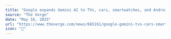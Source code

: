 ```yaml
---
title: "Google expands Gemini AI to TVs, cars, smartwatches, and Android XR"
source: "The Verge"
date: "May 16, 2025"
url: "https://www.theverge.com/news/665161/google-gemini-tvs-cars-smartwatches-android-xr"
icon: "🤖"
---
```


